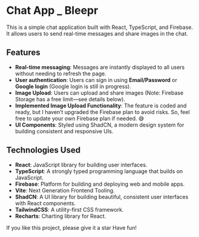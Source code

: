 # Chat App _ Bleepr

This is a simple chat application built with React, TypeScript, and Firebase. It allows users to send real-time messages and share images in the chat.

## Features

- **Real-time messaging**: Messages are instantly displayed to all users without needing to refresh the page.
- **User authentication**: Users can sign in using **Email/Password** or **Google login** (Google login is still in progress).
- **Image Upload**: Users can upload and share images (Note: Firebase Storage has a free limit—see details below).
- **Implemented Image Upload Functionality**: The feature is coded and ready, but I haven’t upgraded the Firebase plan to avoid risks. So, feel free to update your own Firebase plan if needed. 😅
- **UI Components**: Styled using ShadCN, a modern design system for building consistent and responsive UIs.

## Technologies Used

- **React**: JavaScript library for building user interfaces.
- **TypeScript**: A strongly typed programming language that builds on JavaScript.
- **Firebase**: Platform for building and deploying web and mobile apps.
- **Vite**: Next Generation Frontend Tooling.
- **ShadCN**: A UI library for building beautiful, consistent user interfaces with React components.
- **TailwindCSS**: A utility-first CSS framework.
- **Recharts**: Charting library for React.

If you like this project, please give it a star
Have fun!
